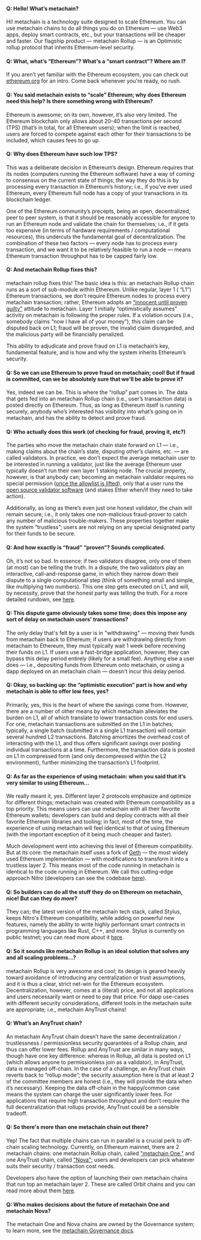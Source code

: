 #### Q: Hello! What’s metachain?

Hi! <a data-quicklook-from='metachain'>metachain</a> is a technology suite designed to scale Ethereum. You can use metachain chains to do all things you do on Ethereum — use Web3 apps, deploy smart contracts, etc., but your transactions will be cheaper and faster. Our flagship product — metachain Rollup — is an Optimistic rollup protocol that inherits Ethereum-level security.

#### Q: What, what’s “Ethereum”? What's a “smart contract”? Where am I?

If you aren’t yet familiar with the Ethereum ecosystem, you can check out [ethereum.org](https://ethereum.org/en/learn/) for an intro. Come back whenever you're ready, no rush.

#### Q: You said metachain exists to “scale” Ethereum; why does Ethereum need this help? Is there something wrong with Ethereum?

Ethereum is awesome; on its own, however, it’s also very limited. The Ethereum blockchain only allows about 20-40 transactions per second (TPS) (that’s in total, for all Ethereum users); when the limit is reached, users are forced to compete against each other for their transactions to be included, which causes fees to go up.

#### Q: Why does Ethereum have such low TPS?

This was a deliberate decision in Ethereum’s design. Ethereum requires that its nodes (computers running the Ethereum software) have a way of coming to consensus on the current state of things; the way they do this is by processing every transaction in Ethereum’s history; i.e., if you’ve ever used Ethereum, every Ethereum full node has a copy of your transactions in its blockchain ledger.

One of the Ethereum community’s precepts, being an open, decentralized, peer to peer system, is that it should be reasonably accessible for anyone to run an Ethereum node and validate the chain for themselves; i.e., if it gets too expensive (in terms of hardware requirements / computational resources), this undercuts the fundamental goal of decentralization.
The combination of these two factors — every node has to process every transaction, and we want it to be relatively feasible to run a node — means Ethereum transaction throughput has to be capped fairly low.

#### Q: And metachain Rollup fixes this?

metachain rollup fixes this! The basic idea is this: an metachain Rollup chain runs as a sort of sub-module within Ethereum. Unlike regular, layer 1 ( “L1”) Ethereum transactions, we don’t require Ethereum nodes to process every metachain transaction; rather, Ethereum adopts an [“innocent until proven guilty"](https://insights.deribit.com/market-research/making-sense-of-rollups-part-2-dispute-resolution-on-metachain-and-optimism/) attitude to metachain. Layer 1 initially “optimistically assumes” activity on metachain is following the proper rules. If a violation occurs (i.e., somebody claims “now I have all of your money”), this claim can be disputed back on L1; fraud will be proven, the invalid claim disregarded, and the malicious party will be financially penalized.

This ability to adjudicate and prove fraud on L1 is metachain’s key, fundamental feature, and is how and why the system inherits Ethereum’s security.

#### Q: So we can use Ethereum to prove fraud on metachain; cool! But if fraud is committed, can we be absolutely sure that we'll be able to prove it?

Yes, indeed we can be. This is where the “rollup” part comes in. The data that gets fed into an metachain Rollup chain (i.e., user’s transaction data) is posted directly on Ethereum. Thus, as long as Ethereum itself is running securely, anybody who’s interested has visibility into what’s going on in metachain, and has the ability to detect and prove fraud.

#### Q: Who actually does this work (of checking for fraud, proving it, etc?)

The parties who move the metachain chain state forward on L1 — i.e., making claims about the chain’s state, disputing other’s claims, etc. — are called validators.
In practice, we don’t expect the average metachain user to be interested in running a
validator, just like the average Ethereum user typically doesn’t run their own layer 1 staking node. The crucial property, however, is that anybody can; becoming an metachain validator requires no special permission ([once the allowlist is lifted](https://docs.metachain.foundation/state-of-progressive-decentralization)), only that a user runs the [open source validator software](https://github.com/META-MetaChain/nitro) (and stakes Ether when/if they need to take action).

Additionally, as long as there’s even just one honest validator, the chain will remain secure; i.e., it only takes one non-malicious fraud-prover to catch any number of malicious trouble-makers. These properties together make the system “trustless”; users are not relying on any special designated party for their funds to be secure.

#### Q: And how exactly is “fraud” “proven”? Sounds complicated.

Oh, it’s not so bad. In essence: if two validators disagree, only one of them (at most) can be telling the truth. In a dispute, the two validators play an interactive, call-and-response game, in which they narrow down their dispute to a single computational step (think of something small and simple, like multiplying two numbers). This one step gets executed on L1, and will, by necessity, prove that the honest party was telling the truth. For a more detailed rundown, see [here](../proving/challenge-manager.mdx).

#### Q: This dispute game obviously takes some time; does this impose any sort of delay on metachain users' transactions?

The only delay that's felt by a user is in "withdrawing" — moving their funds from metachain back to Ethereum; if users are withdrawing directly from metachain to Ethereum, they must typically wait 1 week before receiving their funds on L1. If users use a fast-bridge application, however, they can bypass this delay period entirely (likely for a small fee). Anything else a user does — i.e., depositing funds from Ethereum onto metachain, or using a dapp deployed on an metachain chain — doesn't incur this delay period.

#### Q: Okay, so backing up: the “optimistic execution” part is how and why metachain is able to offer low fees, yes?

Primarily, yes, this is the heart of where the savings come from. However, there are a number of other means by which metachain alleviates the burden on L1, all of which translate to lower transaction costs for end users.
For one, metachain transactions are submitted on the L1 in batches; typically, a single batch (submitted in a single L1 transaction) will contain several hundred L2 transactions. Batching amortizes the overhead cost of interacting with the L1, and thus offers significant savings over posting individual transactions at a time. Furthermore, the transaction data is posted on L1 in compressed form (and only decompressed within the L2 environment), further minimizing the transaction’s L1 footprint.

#### Q: As far as the experience of using metachain: when you said that it’s very similar to using Ethereum…

We really meant it, yes.
Different layer 2 protocols emphasize and optimize for different things; metachain was created with Ethereum compatibility as a top priority. This means users can use metachain with all their favorite Ethereum wallets; developers can build and deploy contracts with all their favorite Ethereum libraries and tooling; in fact, most of the time, the experience of using metachain will feel identical to that of using Ethereum (with the important exception of it being much cheaper and faster).

Much development went into achieving this level of Ethereum compatibility. But at its core: the metachain itself uses a fork of [Geth](../METAos/geth.mdx) — the most widely used Ethereum implementation — with modifications to transform it into a trustless layer 2. This means most of the code running in metachain is identical to the code running in Ethereum. We call this cutting-edge approach Nitro (developers can see the codebase [here](https://github.com/META-MetaChain/nitro)).

#### Q: So builders can do all the stuff they do on Ethereum on metachain, nice! But can they do _more_?

They can; the latest version of the metachain tech stack, called <a data-quicklook-from='stylus'>Stylus</a>, keeps Nitro's Ethereum compatibility, while adding on powerful new features, namely the ability to write highly performant smart contracts in programming languages like Rust, C++, and more. Stylus is currently on public testnet; you can read more about it [here](../stylus/stylus-gentle-introduction.md).

#### Q: So it sounds like metachain Rollup is an ideal solution that solves any and all scaling problems…?

metachain Rollup is very awesome and cool; its design is geared heavily toward avoidance of introducing any centralization or trust assumptions, and it is thus a clear, strict net-win for the Ethereum ecosystem. Decentralization, however, comes at a (literal) price, and not all applications and users necessarily want or need to pay that price. For dapp use-cases with different security considerations, different tools in the metachain suite are appropriate; i.e., metachain AnyTrust chains!

#### Q: What’s an AnyTrust chain?

An metachain AnyTrust chain doesn’t have the same decentralization / trustlessness / permissionless security guarantees of a Rollup chain, and thus can offer lower fees. Rollup and AnyTrust are similar in many ways, though have one key difference: whereas in Rollup, all data is posted on L1 (which allows anyone to permissionless join as a validator), in AnyTrust, data is managed off-chain. In the case of a challenge, an AnyTrust chain reverts back to “rollup mode”; the security assumption here is that at least 2 of the committee members are honest (i.e., they will provide the data when it’s necessary). Keeping the data off-chain in the happy/common case means the system can charge the user significantly lower fees.
For applications that require high transaction throughput and don’t require the full decentralization that rollups provide, AnyTrust could be a sensible tradeoff.

#### Q: So there's more than one metachain chain out there?

Yep! The fact that multiple chains can run in parallel is a crucial perk to off-chain scaling technology. Currently, on Ethereum mainnet, there are 2 metachain chains: one metachain Rollup chain, called ["metachain One,"](https://portal.metachain.one/) and one AnyTrust chain, called ["Nova"](https://nova.metachain-i.co/); users and developers can pick whatever suits their security / transaction cost needs.

Developers also have the option of launching their own metachain chains that run top an metachain layer 2. These are called <a data-quicklook-from='metachain-orbit'>Orbit</a> chains and you can read more about them [here](../launch-orbit-chain/orbit-gentle-introduction.md).

#### Q: Who makes decisions about the future of metachain One and metachain Nova?

The metachain One and Nova chains are owned by the Governance system; to learn more, see the [metachain Governance docs](https://docs.metachain.foundation/).
